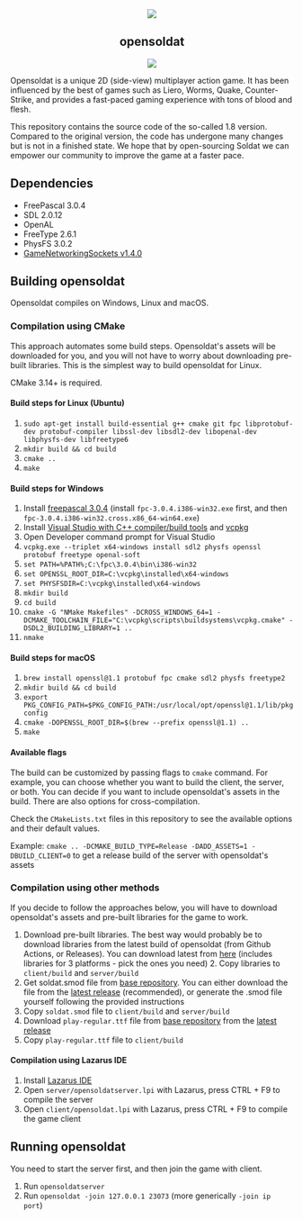 <div align="center">
  <img src="https://i.imgur.com/HrYPYjh.png" />
  <h2>opensoldat</h2>
  <a href="https://discord.gg/a8BeCkue"><img src="https://img.shields.io/discord/109442485285052416.svg" /></a>
</div>

Opensoldat is a unique 2D (side-view) multiplayer action game. It has been influenced by the best of games such as Liero, Worms, Quake, Counter-Strike, and provides a fast-paced gaming experience with tons of blood and flesh.

This repository contains the source code of the so-called 1.8 version. Compared to the original version, the code has undergone many changes but is not in a finished state. We hope that by open-sourcing Soldat we can empower our community to improve the game at a faster pace.

## Dependencies

- FreePascal 3.0.4
- SDL 2.0.12
- OpenAL
- FreeType 2.6.1
- PhysFS 3.0.2
- [GameNetworkingSockets v1.4.0](https://github.com/ValveSoftware/GameNetworkingSockets/releases/tag/v1.4.0)

## Building opensoldat

Opensoldat compiles on Windows, Linux and macOS.

### Compilation using CMake

This approach automates some build steps. Opensoldat's assets will be downloaded for you, and you will not have to worry about downloading pre-built libraries. This is the simplest way to build opensoldat for Linux.

CMake 3.14+ is required.

#### Build steps for Linux (Ubuntu)

1. `sudo apt-get install build-essential g++ cmake git fpc libprotobuf-dev protobuf-compiler libssl-dev libsdl2-dev libopenal-dev libphysfs-dev libfreetype6`
2. `mkdir build && cd build`
3. `cmake ..`
4. `make`

#### Build steps for Windows

1. Install [freepascal 3.0.4](https://sourceforge.net/projects/freepascal/files/Win32/3.0.4/) (install `fpc-3.0.4.i386-win32.exe` first, and then `fpc-3.0.4.i386-win32.cross.x86_64-win64.exe`)
2. Install [Visual Studio with C++ compiler/build tools](https://visualstudio.microsoft.com/en) and [vcpkg](https://github.com/Microsoft/vcpkg)
3. Open Developer command prompt for Visual Studio
4. `vcpkg.exe --triplet x64-windows install sdl2 physfs openssl protobuf freetype openal-soft`
5. `set PATH=%PATH%;C:\fpc\3.0.4\bin\i386-win32`
6. `set OPENSSL_ROOT_DIR=C:\vcpkg\installed\x64-windows`
7. `set PHYSFSDIR=C:\vcpkg\installed\x64-windows`
8. `mkdir build`
9. `cd build`
10. `cmake -G "NMake Makefiles" -DCROSS_WINDOWS_64=1 -DCMAKE_TOOLCHAIN_FILE="C:\vcpkg\scripts\buildsystems\vcpkg.cmake" -DSDL2_BUILDING_LIBRARY=1 ..`
11. `nmake`

#### Build steps for macOS

1. `brew install openssl@1.1 protobuf fpc cmake sdl2 physfs freetype2`
2. `mkdir build && cd build`
3. `export PKG_CONFIG_PATH=$PKG_CONFIG_PATH:/usr/local/opt/openssl@1.1/lib/pkgconfig`
4. `cmake -DOPENSSL_ROOT_DIR=$(brew --prefix openssl@1.1) ..`
5. `make`

#### Available flags

The build can be customized by passing flags to `cmake` command. For example, you can choose whether you want to build the client, the server, or both. You can decide if you want to include opensoldat's assets in the build. There are also options for cross-compilation.

Check the `CMakeLists.txt` files in this repository to see the available options and their default values.

Example: `cmake .. -DCMAKE_BUILD_TYPE=Release -DADD_ASSETS=1 -DBUILD_CLIENT=0` to get a release build of the server with opensoldat's assets

### Compilation using other methods

If you decide to follow the approaches below, you will have to download opensoldat's assets and pre-built libraries for the game to work.
1. Download pre-built libraries. The best way would probably be to download libraries from the latest build of opensoldat (from Github Actions, or Releases). You can download latest from [here](https://nightly.link/opensoldat/opensoldat/workflows/opensoldat/develop) (includes libraries for 3 platforms - pick the ones you need) 2. Copy libraries to `client/build` and `server/build`
3. Get soldat.smod file from [base repository](https://github.com/opensoldat/base.git). You can either download the file from the [latest release](https://github.com/opensoldat/base/releases/latest) (recommended), or generate the .smod file yourself following the provided instructions
4. Copy `soldat.smod` file to `client/build` and `server/build`
5. Download `play-regular.ttf` file from [base repository](https://github.com/opensoldat/base) from the [latest release](https://github.com/opensoldat/base/releases/latest)
6. Copy `play-regular.ttf` file to `client/build`

#### Compilation using Lazarus IDE

1. Install [Lazarus IDE](https://www.lazarus-ide.org/)
2. Open `server/opensoldatserver.lpi` with Lazarus, press CTRL + F9 to compile the server
3. Open `client/opensoldat.lpi` with Lazarus, press CTRL + F9 to compile the game client

## Running opensoldat

You need to start the server first, and then join the game with client.
1. Run `opensoldatserver`
2. Run `opensoldat -join 127.0.0.1 23073` (more generically `-join ip port`)
